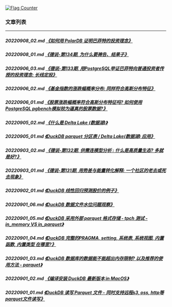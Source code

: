 <a rel="nofollow" href="http://info.flagcounter.com/h9V1"  ><img src="http://s03.flagcounter.com/count/h9V1/bg_FFFFFF/txt_000000/border_CCCCCC/columns_2/maxflags_12/viewers_0/labels_0/pageviews_0/flags_0/"  alt="Flag Counter"  border="0"  ></a>  
  
### 文章列表  
----  
##### 20220908_02.md   [《如何用 PolarDB 证明巴菲特的投资理念》](20220908_02.md)  
##### 20220908_01.md   [《德说-第134期, 为什么要祷告、结果子》](20220908_01.md)  
##### 20220906_03.md   [《德说-第133期, 用PostgreSQL举证巴菲特向普通投资者传授的投资理念: 长线定投》](20220906_03.md)  
##### 20220906_02.md   [《基金指数的涨跌幅概率分布: 同样符合高斯分布特征》](20220906_02.md)  
##### 20220906_01.md   [《股票涨跌幅概率符合高斯分布特征吗? 如何使用PostgreSQL pgbench模拟较为逼真的股票数据?》](20220906_01.md)  
##### 20220905_02.md   [《什么是 Delta Lake (数据湖)》](20220905_02.md)  
##### 20220905_01.md   [《DuckDB parquet 分区表 / Delta Lake(数据湖) 应用》](20220905_01.md)  
##### 20220903_02.md   [《德说-第132期, 供需连模型分析 : 什么是高质量生态? 多就是好?》](20220903_02.md)  
##### 20220903_01.md   [《德说-第131期, 用势差与能量转化解释: 一个社区的老去或死去现象》](20220903_01.md)  
##### 20220902_01.md   [《DuckDB 线性回归预测股价的例子》](20220902_01.md)  
##### 20220901_06.md   [《DuckDB 数据文件水位问题观察》](20220901_06.md)  
##### 20220901_05.md   [《DuckDB 采用外部 parquet 格式存储 - tpch 测试 - in_memory VS in_parquet》](20220901_05.md)  
##### 20220901_04.md   [《DuckDB 完整的PRAGMA, setting, 系统表, 系统视图, 内置函数, 内置类型 在哪里?》](20220901_04.md)  
##### 20220901_03.md   [《DuckDB 数据库的数据能不能超出内存限制? 以及推荐的使用方法 - parquet》](20220901_03.md)  
##### 20220901_02.md   [《编译安装 DuckDB 最新版本 in MacOS》](20220901_02.md)  
##### 20220901_01.md   [《DuckDB 读写 Parquet 文件 - 同时支持远程s3, oss, http等parquet文件读写》](20220901_01.md)  
